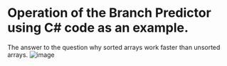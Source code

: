 # Operation of the Branch Predictor using C# code as an example.

The answer to the question why sorted arrays work faster than unsorted arrays.
![image](https://user-images.githubusercontent.com/26198117/210841669-65d7df3c-3701-4ac5-8eb7-328f950aea68.png)
